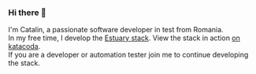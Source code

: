 ### Hi there 👋

I'm Catalin, a passionate software developer in test from Romania.   
In my free time, I develop the [Estuary stack](https://estuaryoss.github.io/). View the stack in action [on katacoda](https://www.katacoda.com/estuaryoss).  
If you are a developer or automation tester join me to continue developing the stack.
